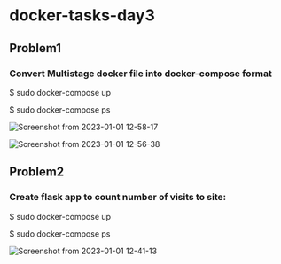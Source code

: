 # docker-tasks-day3
## Problem1
### Convert Multistage docker file into docker-compose format


 $ sudo docker-compose up 
 
 
  $ sudo docker-compose ps
 
 
 ![Screenshot from 2023-01-01 12-58-17](https://user-images.githubusercontent.com/63955669/210180984-4509cff2-70ee-4228-ba94-617f6ad2e9ac.png)

 ![Screenshot from 2023-01-01 12-56-38](https://user-images.githubusercontent.com/63955669/210180989-33923ee8-10f6-492c-8f00-32dbf26c4fbf.png)
 
 ## Problem2
 ### Create flask app to count number of visits to site: 
 

 $ sudo docker-compose up 
 
 
  $ sudo docker-compose ps
 
 ![Screenshot from 2023-01-01 12-41-13](https://user-images.githubusercontent.com/63955669/210181205-3ef1585e-3b46-4997-8db0-da1178cc292a.png)
